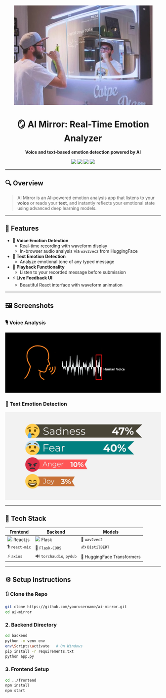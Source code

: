 <p align="center">
  <img src="images/mirror.jpg" alt="AI Mirror Logo"/>
</p>

<h1 align="center">🪞 AI Mirror: Real-Time Emotion Analyzer</h1>

<p align="center">
  <b>Voice and text-based emotion detection powered by AI</b>
</p>

<p align="center">
  <img src="https://img.shields.io/badge/Emotion%20Recognition-AI%20Mirror-blueviolet?style=flat-square&logo=ai" />
  <img src="https://img.shields.io/badge/Made%20With-React-blue?style=flat-square&logo=react" />
  <img src="https://img.shields.io/badge/Backend-Flask-lightgrey?style=flat-square&logo=flask" />
  <img src="https://img.shields.io/badge/Model-wav2vec2-yellow?style=flat-square&logo=huggingface" />
</p>

---

## 🔍 Overview

> AI Mirror is an AI-powered emotion analysis app that listens to your **voice** or reads your **text**, and instantly reflects your emotional state using advanced deep learning models. 

---

## 🎯 Features

- 🎤 **Voice Emotion Detection**
  - Real-time recording with waveform display
  - In-browser audio analysis via `wav2vec2` from HuggingFace
- 💬 **Text Emotion Detection**
  - Analyze emotional tone of any typed message
- 🔁 **Playback Functionality**
  - Listen to your recorded message before submission
- ⚡ **Live Feedback UI**
  - Beautiful React interface with waveform animation

---

## 🖼️ Screenshots

### 🎙 Voice Analysis
<p align="center">
  <img src="images/Voice.png" width="600" alt="Voice Emotion Detection Screenshot"/>
</p>

### 💬 Text Emotion Detection
<p align="center">
  <img src="images/em.png" width="600" alt="Text Emotion Detection Screenshot"/>
</p>

---

## 🧰 Tech Stack

| Frontend | Backend | Models |
|----------|---------|--------|
| <img src="https://cdn.jsdelivr.net/gh/devicons/devicon/icons/react/react-original.svg" width="30"/> React.js | <img src="https://cdn.jsdelivr.net/gh/devicons/devicon/icons/flask/flask-original.svg" width="30"/> Flask | 🤖 `wav2vec2` |
| 🎙 `react-mic` | 🔁 `Flask-CORS` | ✍️ `DistilBERT` |
| ⚡ `axios` | 🔊 `torchaudio`, `pydub` | 🧠 HuggingFace Transformers |

---

## ⚙️ Setup Instructions

### 🔃 Clone the Repo
```bash
git clone https://github.com/yourusername/ai-mirror.git
cd ai-mirror
```

### 2. Backend Directory
```bash
cd backend
python -m venv env
env\Scripts\activate   # On Windows
pip install -r requirements.txt
python app.py
```

### 3. Frontend Setup
```bash
cd ../frontend
npm install
npm start
```
###
